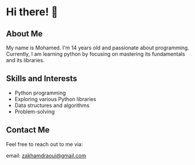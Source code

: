 # Hi there! 👋

## About Me
My name is Mohamed. I'm 14 years old and passionate about programming. Currently, I am learning python by focusing on mastering its fundamentals and its libraries. 

## Skills and Interests
- Python programming
- Exploring various Python libraries
- Data structures and algorithms
- Problem-solving

## Contact Me
Feel free to reach out to me via:

email: zakhamdraoui@gmail.com
